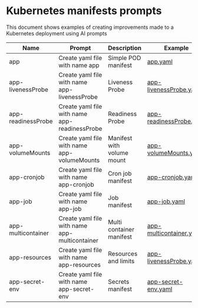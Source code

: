 # Kubernetes manifests prompts

This document shows examples of creating improvements made to a Kubernetes deployment using AI prompts

| Name | Prompt | Description | Example |
|------|------|------|------|
| app                 | Create yaml file with name app  | Simple POD manifest | [app.yaml](./yaml/app.yaml) |
| app-livenessProbe   | Create yaml file with name app-livenessProbe | Liveness Probe | [app-livenessProbe.yaml](./yaml/app-livenessProbe.yaml) |
| app-readinessProbe        | Create yaml file with name app-readinessProbe  | Readiness Probe | [app-readinessProbe.yaml](./yaml/app-readinessProbe.yaml) |
| app-volumeMounts      |  Create yaml file with name app-volumeMounts | Manifest with volume mount | [app-volumeMounts.yaml](./yaml/app-volumeMounts.yaml) |
| app-cronjob  | Create yaml file with name app-cronjob  | Cron job manifest | [app-cronjob.yaml](./yaml/app-cronjob.yaml) |
| app-job | Create yaml file with name app-job | Job manifest | [app-job.yaml](./yaml/app-job.yaml) |
| app-multicontainer | Create yaml file with name app-multicontainer | Multi container manifest  | [app-multicontainer.yaml](./yaml/app-multicontainer.yaml) |
| app-resources  | Create yaml file with name app-resources | Resources and limits  | [app-livenessProbe.yaml](./yaml/app-livenessProbe.yaml) |
| app-secret-env             | Create yaml file with name app-secret-env | Secrets manifest  | [app-secret-env.yaml](./yaml/app-secret-env.yaml) |